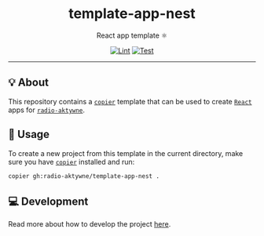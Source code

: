 <h1 align="center">template-app-nest</h1>

<div align="center">

React app template ⚛️

[![Lint](https://github.com/radio-aktywne/template-app-nest/actions/workflows/lint.yaml/badge.svg)](https://github.com/radio-aktywne/template-app-nest/actions/workflows/lint.yaml)
[![Test](https://github.com/radio-aktywne/template-app-nest/actions/workflows/test.yaml/badge.svg)](https://github.com/radio-aktywne/template-app-nest/actions/workflows/test.yaml)

</div>

---

## 💡 About

This repository contains a [`copier`](https://copier.readthedocs.io) template
that can be used to create [`React`](https://react.dev) apps for
[`radio-aktywne`](https://github.com/radio-aktywne).

## 📜 Usage

To create a new project from this template in the current directory,
make sure you have [`copier`](https://copier.readthedocs.io) installed and run:

```sh
copier gh:radio-aktywne/template-app-nest .
```

## 💻 Development

Read more about how to develop the project
[here](https://github.com/radio-aktywne/template-app-nest/blob/main/CONTRIBUTING.md).
